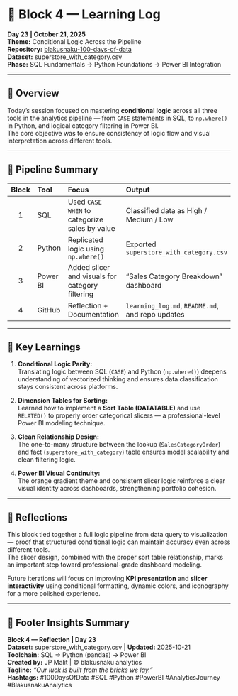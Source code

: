 # 🧠 Block 4 — Learning Log  
**Day 23 | October 21, 2025**  
**Theme:** Conditional Logic Across the Pipeline  
**Repository:** [blakusnaku-100-days-of-data](https://github.com/blakusnaku-100-days-of-data)  
**Dataset:** superstore_with_category.csv  
**Phase:** SQL Fundamentals → Python Foundations → Power BI Integration  

---

## 🔹 Overview
Today’s session focused on mastering **conditional logic** across all three tools in the analytics pipeline — from `CASE` statements in SQL, to `np.where()` in Python, and logical category filtering in Power BI.  
The core objective was to ensure consistency of logic flow and visual interpretation across different tools.

---

## 🔸 Pipeline Summary

| Block | Tool | Focus | Output |
|:--:|:--|:--|:--|
| 1 | SQL | Used `CASE WHEN` to categorize sales by value | Classified data as High / Medium / Low |
| 2 | Python | Replicated logic using `np.where()` | Exported `superstore_with_category.csv` |
| 3 | Power BI | Added slicer and visuals for category filtering | “Sales Category Breakdown” dashboard |
| 4 | GitHub | Reflection + Documentation | `learning_log.md`, `README.md`, and repo updates |

---

## 🔸 Key Learnings

1. **Conditional Logic Parity:**  
   Translating logic between SQL (`CASE`) and Python (`np.where()`) deepens understanding of vectorized thinking and ensures data classification stays consistent across platforms.

2. **Dimension Tables for Sorting:**  
   Learned how to implement a **Sort Table (DATATABLE)** and use `RELATED()` to properly order categorical slicers — a professional-level Power BI modeling technique.

3. **Clean Relationship Design:**  
   The one-to-many structure between the lookup (`SalesCategoryOrder`) and fact (`superstore_with_category`) table ensures model scalability and clean filtering logic.

4. **Power BI Visual Continuity:**  
   The orange gradient theme and consistent slicer logic reinforce a clear visual identity across dashboards, strengthening portfolio cohesion.

---

## 💬 Reflections
This block tied together a full logic pipeline from data query to visualization — proof that structured conditional logic can maintain accuracy even across different tools.  
The slicer design, combined with the proper sort table relationship, marks an important step toward professional-grade dashboard modeling.  

Future iterations will focus on improving **KPI presentation** and **slicer interactivity** using conditional formatting, dynamic colors, and iconography for a more polished experience.

---

## 🧭 Footer Insights Summary
**Block 4 — Reflection | Day 23**  
**Dataset:** superstore_with_category.csv | **Updated:** 2025-10-21  
**Toolchain:** SQL → Python (pandas) → Power BI  
**Created by:** JP Malit | © blakusnaku analytics  
**Tagline:** *“Our luck is built from the bricks we lay.”*  
**Hashtags:** #100DaysOfData #SQL #Python #PowerBI #AnalyticsJourney #BlakusnakuAnalytics

